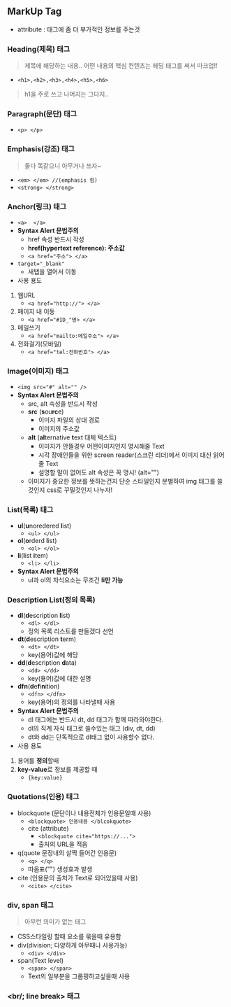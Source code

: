 ## MarkUp Tag
- attribute : 태그에 좀 더 부가적인 정보를 주는것
### Heading(제목) 태그
>제목에 해당하는 내용.. 어떤 내용의 핵심 컨텐츠는 헤딩 태그를 써서 마크업!!
- ```<h1>,<h2>,<h3>,<h4>,<h5>,<h6>```
>h1을 주로 쓰고 나머지는 그다지..
### Paragraph(문단) 태그
- ```<p> </p>```
### Emphasis(강조) 태그
>둘다 똑같으니 아무거나 쓰자~
- ```<em> </em> //(emphasis 힘)```
- ```<strong> </strong>```
### Anchor(링크) 태그
- ```<a>  </a>```
- **Syntax Alert 문법주의**
    - href 속성 반드시 작성
    - **href(hypertext reference): 주소값**
    - ``` <a href="주소"> </a> ```
- ```target="_blank" ```
    - 새탭을 열어서 이동
- 사용 용도
1. 웹URL
    - ``` <a href="http://"> </a> ```
2. 페이지 내 이동
    - ``` <a href="#ID_"명> </a> ```
3. 메일쓰기
    - ``` <a href="mailto:메일주소"> </a> ```
4. 전화걸기(모바일)
    - ```<a href="tel:전화번호"> </a>```
### Image(이미지) 태그
- ```<img src="#" alt="" /> ```
- **Syntax Alert 문법주의**
    - src, alt 속성을 반드시 작성
    - **src** (**s**ou**rc**e) 
        - 이미지 파일의 상대 경로
        - 이미지의 주소값
    - **alt** (**al**ternative **t**ext 대체 텍스트) 
        - 이미지가 안뜰경우 어떤이미지인지 명시해줄 Text
        - 시각 장애인들을 위한 screen reader(스크린 리더)에서 이미지 대신 읽어줄 Text
        - 설명할 말이 없어도 alt 속성은 꼭 명시! (alt="")
    - 이미지가 중요한 정보를 뜻하는건지 단순 스타일인지 분별하여 img 태그를 쓸것인지 css로 꾸밀것인지 나누자!
### List(목록) 태그
- **ul**(**u**noredered **l**ist)
    - ```<ul> </ul>```
- **ol**(**o**rderd **l**ist)
    - ```<ol> </ol>```
- **li**(**l**ist **i**tem)
    - ```<li> </li>```
- **Syntax Alert 문법주의**
    - ul과 ol의 자식요소는 무조건 **li만 가능**
### Description List(정의 목록)

- **dl**(**d**escription **l**ist)
    - ```<dl> </dl> ```
    - 정의 목록 리스트를 만들겠다 선언
- **dt**(**d**escription **t**erm)
    - ```<dt> </dt> ```
    - key(용어)값에 해당
- **dd**(**d**escription **d**ata)
    - ```<dd> </dd> ```
    - key(용어)값에 대한 설명
- **dfn**(**d**e**f**i**n**ition) 
    - ```<dfn> </dfn> ```
    - key(용어)의 정의를 나타낼때 사용 
- **Syntax Alert 문법주의**
    - dl 태그에는 반드시 dt, dd 태그가 함께 따라와야한다.
    - dl의 직계 자식 태그로 쓸수있는 태그 (div, dt, dd)
    - dt와 dd는 단독적으로 dl태그 없이 사용할수 없다.
- 사용 용도
1. 용어를 **정의**할때 
2. **key-value**로 정보를 제공할 때
    - ```{key:value} ```
### Quotations(인용) 태그
- blockquote (문단이나 내용전체가 인용문일때 사용)
    - ```<blockquote> 인용내용 </blcokquote> ```
    - cite (attribute)
        - ``` <blockquote cite="https://..."> ```
        - 출처의 URL을 적음
- q(quote 문장내의 살짝 들어간 인용문)
    - ```<q> </q> ```
    - 따옴표("") 생성효과 발생
- cite (인용문의 출처가 Text로 되어있을때 사용)
    - ```<cite> </cite> ```
### div, span 태그
> 아무런 의미가 없는 태그
- CSS스타일링 할때 요소를 묶을때 유용함
- div(division; 다양하게 아무때나 사용가능)
    - ```<div> </div>```
- span(Text level)
    - ```<span> </span> ```
    - Text의 일부분을 그룹핑하고싶을때 사용

### <br/; line break> 태그